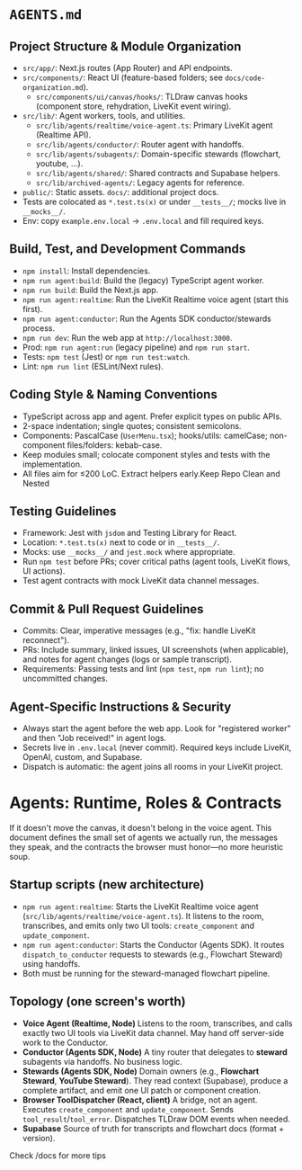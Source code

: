 # `AGENTS.md`

## Project Structure & Module Organization

- `src/app/`: Next.js routes (App Router) and API endpoints.
- `src/components/`: React UI (feature-based folders; see `docs/code-organization.md`).
  - `src/components/ui/canvas/hooks/`: TLDraw canvas hooks (component store, rehydration, LiveKit event wiring).
- `src/lib/`: Agent workers, tools, and utilities.
  - `src/lib/agents/realtime/voice-agent.ts`: Primary LiveKit agent (Realtime API).
  - `src/lib/agents/conductor/`: Router agent with handoffs.
  - `src/lib/agents/subagents/`: Domain-specific stewards (flowchart, youtube, …).
  - `src/lib/agents/shared/`: Shared contracts and Supabase helpers.
  - `src/lib/archived-agents/`: Legacy agents for reference.
- `public/`: Static assets. `docs/`: additional project docs.
- Tests are colocated as `*.test.ts(x)` or under `__tests__/`; mocks live in `__mocks__/`.
- Env: copy `example.env.local` → `.env.local` and fill required keys.

## Build, Test, and Development Commands

- `npm install`: Install dependencies.
- `npm run agent:build`: Build the (legacy) TypeScript agent worker.
- `npm run build`: Build the Next.js app.
- `npm run agent:realtime`: Run the LiveKit Realtime voice agent (start this first).
- `npm run agent:conductor`: Run the Agents SDK conductor/stewards process.
- `npm run dev`: Run the web app at `http://localhost:3000`.
- Prod: `npm run agent:run` (legacy pipeline) and `npm run start`.
- Tests: `npm test` (Jest) or `npm run test:watch`.
- Lint: `npm run lint` (ESLint/Next rules).

## Coding Style & Naming Conventions

- TypeScript across app and agent. Prefer explicit types on public APIs.
- 2-space indentation; single quotes; consistent semicolons.
- Components: PascalCase (`UserMenu.tsx`); hooks/utils: camelCase; non-component files/folders: kebab-case.
- Keep modules small; colocate component styles and tests with the implementation.
- All files aim for ≤200 LoC. Extract helpers early.Keep Repo Clean and Nested

## Testing Guidelines

- Framework: Jest with `jsdom` and Testing Library for React.
- Location: `*.test.ts(x)` next to code or in `__tests__/`.
- Mocks: use `__mocks__/` and `jest.mock` where appropriate.
- Run `npm test` before PRs; cover critical paths (agent tools, LiveKit flows, UI actions).
- Test agent contracts with mock LiveKit data channel messages.

## Commit & Pull Request Guidelines

- Commits: Clear, imperative messages (e.g., "fix: handle LiveKit reconnect").
- PRs: Include summary, linked issues, UI screenshots (when applicable), and notes for agent changes (logs or sample transcript).
- Requirements: Passing tests and lint (`npm test`, `npm run lint`); no uncommitted changes.

## Agent-Specific Instructions & Security

- Always start the agent before the web app. Look for "registered worker" and then "Job received!" in agent logs.
- Secrets live in `.env.local` (never commit). Required keys include LiveKit, OpenAI, custom, and Supabase.
- Dispatch is automatic: the agent joins all rooms in your LiveKit project.

# Agents: Runtime, Roles & Contracts

If it doesn't move the canvas, it doesn't belong in the voice agent. This document defines the small set of agents we actually run, the messages they speak, and the contracts the browser must honor—no more heuristic soup.

## Startup scripts (new architecture)

- `npm run agent:realtime`: Starts the LiveKit Realtime voice agent (`src/lib/agents/realtime/voice-agent.ts`). It listens to the room, transcribes, and emits only two UI tools: `create_component` and `update_component`.
- `npm run agent:conductor`: Starts the Conductor (Agents SDK). It routes `dispatch_to_conductor` requests to stewards (e.g., Flowchart Steward) using handoffs.
- Both must be running for the steward-managed flowchart pipeline.

## Topology (one screen's worth)

- **Voice Agent (Realtime, Node)**
  Listens to the room, transcribes, and calls exactly two UI tools via LiveKit data channel. May hand off server-side work to the Conductor.
- **Conductor (Agents SDK, Node)**
  A tiny router that delegates to **steward** subagents via handoffs. No business logic.
- **Stewards (Agents SDK, Node)**
  Domain owners (e.g., **Flowchart Steward**, **YouTube Steward**). They read context (Supabase), produce a complete artifact, and emit one UI patch or component creation.
- **Browser ToolDispatcher (React, client)**
  A bridge, not an agent. Executes `create_component` and `update_component`. Sends `tool_result`/`tool_error`. Dispatches TLDraw DOM events when needed.
- **Supabase**
  Source of truth for transcripts and flowchart docs (format + version).

Check /docs for more tips
